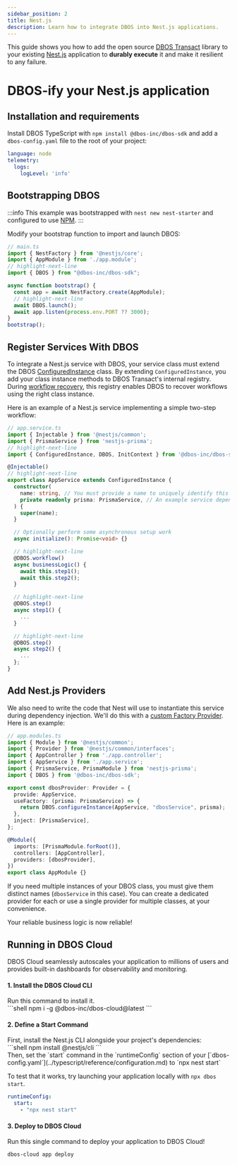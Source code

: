 ```yaml
---
sidebar_position: 2
title: Nest.js
description: Learn how to integrate DBOS into Nest.js applications.
---
```


This guide shows you how to add the open source [DBOS Transact](https://github.com/dbos-inc/dbos-transact-ts) library to your existing [Nest.js](https://nestjs.com/) application to **durably execute** it and make it resilient to any failure.

# DBOS-ify your Nest.js application

## Installation and requirements

Install DBOS TypeScript with `npm install @dbos-inc/dbos-sdk` and add a `dbos-config.yaml` file to the root of your project:
```yaml
language: node
telemetry:
  logs:
    logLevel: 'info'
```

## Bootstrapping DBOS

:::info
This example was bootstrapped with `nest new nest-starter` and configured to use [NPM](https://www.npmjs.com/).
:::

Modify your bootstrap function to import and launch DBOS:

```typescript
// main.ts
import { NestFactory } from '@nestjs/core';
import { AppModule } from './app.module';
// highlight-next-line
import { DBOS } from "@dbos-inc/dbos-sdk";

async function bootstrap() {
  const app = await NestFactory.create(AppModule);
  // highlight-next-line
  await DBOS.launch();
  await app.listen(process.env.PORT ?? 3000);
}
bootstrap();
```

## Register Services With DBOS
To integrate a Nest.js service with DBOS, your service class must extend the DBOS [ConfiguredInstance](https://docs.dbos.dev/typescript/reference/transactapi/dbos-class#decorating-instance-methods) class. By extending `ConfiguredInstance`, you add your class instance methods to DBOS Transact's internal registry. During [workflow recovery](https://docs.dbos.dev/typescript/tutorials/workflow-tutorial#workflow-versioning-and-recovery), this registry enables DBOS to recover workflows using the right class instance.

Here is an example of a Nest.js service implementing a simple two-step workflow:

```typescript
// app.service.ts
import { Injectable } from '@nestjs/common';
import { PrismaService } from 'nestjs-prisma';
// highlight-next-line
import { ConfiguredInstance, DBOS, InitContext } from '@dbos-inc/dbos-sdk';

@Injectable()
// highlight-next-line
export class AppService extends ConfiguredInstance {
  constructor(
    name: string, // You must provide a name to uniquely identify this class instance in DBOS's internal registry.
    private readonly prisma: PrismaService, // An example service dependency
  ) {
    super(name);
  }

  // Optionally perform some asynchronous setup work
  async initialize(): Promise<void> {}

  // highlight-next-line
  @DBOS.workflow()
  async businessLogic() {
    await this.step1();
    await this.step2();
  }

  // highlight-next-line
  @DBOS.step()
  async step1() {
    ...
  }

  // highlight-next-line
  @DBOS.step()
  async step2() {
    ...
  };
}
```

## Add Nest.js Providers
We also need to write the code that Nest will use to instantiate this service during dependency injection. We'll do this with a [custom Factory Provider](https://docs.nestjs.com/fundamentals/custom-providers#factory-providers-usefactory). Here is an example:

```typescript
// app.modules.ts
import { Module } from '@nestjs/common';
import { Provider } from '@nestjs/common/interfaces';
import { AppController } from './app.controller';
import { AppService } from './app.service';
import { PrismaService, PrismaModule } from 'nestjs-prisma';
import { DBOS } from '@dbos-inc/dbos-sdk';

export const dbosProvider: Provider = {
  provide: AppService,
  useFactory: (prisma: PrismaService) => {
    return DBOS.configureInstance(AppService, "dbosService", prisma);
  },
  inject: [PrismaService],
};

@Module({
  imports: [PrismaModule.forRoot()],
  controllers: [AppController],
  providers: [dbosProvider],
})
export class AppModule {}
```

If you need multiple instances of your DBOS class, you must give them distinct names (`dbosService` in this case). You can create a dedicated provider for each or use a single provider for multiple classes, at your convenience.

Your reliable business logic is now reliable!

## Running in DBOS Cloud
DBOS Cloud seamlessly autoscales your application to millions of users and provides built-in dashboards for observability and monitoring.

#### 1. Install the DBOS Cloud CLI
<section className="row list">

<article className="col col--6">
Run this command to install it.
</article>

<article className="col col--6">
```shell
npm i -g @dbos-inc/dbos-cloud@latest
```
</article>
</section>

#### 2. Define a Start Command
<section className="row list">
<article className="col col--6">
First, install the Nest.js CLI alongside your project's dependencies:
</article>

<article className="col col--6">
```shell
npm install @nestjs/cli
```
</article>

<article className="col col--6">
Then, set the `start` command in the `runtimeConfig` section of your [`dbos-config.yaml`](../typescript/reference/configuration.md) to `npx nest start`

To test that it works, try launching your application locally with `npx dbos start`.
</article>

<article className="col col--6">

```yaml
runtimeConfig:
  start:
    - "npx nest start"
```

</article>
</section>

#### 3. Deploy to DBOS Cloud
<section className="row list">
<article className="col col--6">
Run this single command to deploy your application to DBOS Cloud!
</article>

<article className="col col--6">

```shell
dbos-cloud app deploy
```

</article>
</section>